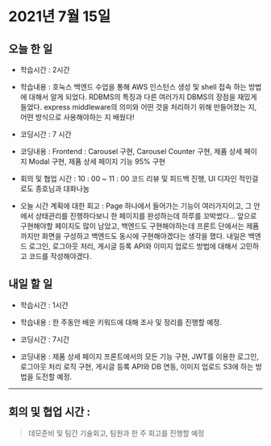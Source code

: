 # 2021년 7월 15일

## 오늘 한 일

- 학습시간 : 2시간
- 학습내용 :
  호눅스 백엔드 수업을 통해 AWS 인스턴스 생성 및 shell 접속 하는 방법에 대해서 알게 되었다.
  RDBMS의 특징과 다른 여러가지 DBMS의 장점을 재밌게 들었다.
  express middleware의 의미와 어떤 것을 처리하기 위해 만들어졌는 지, 어떤 방식으로 사용해야하는 지 배웠다!

- 코딩시간 : 7 시간
- 코딩내용 :
  Frontend : Carousel 구현, Carousel Counter 구현, 제품 상세 페이지 Modal 구현, 제품 상세 페이지 기능 95% 구현
- 회의 및 협업 시간 :
  10 : 00 ~ 11 : 00 코드 리뷰 및 피드백 진행, UI 디자인 적인걸로도 종호님과 대화나눔

- 오늘 시간 계획에 대한 회고 :
  Page 하나에서 들어가는 기능이 여러가지이고, 그 안에서 상태관리를 진행하다보니 한 페이지를 완성하는데 하루를 꼬박썼다...
  앞으로 구현해야할 페이지도 많이 남았고, 백엔드도 구현해야하는데
  프론트 단에서는 제품까지만 화면을 구성하고 백엔드도 동시에 구현해야겠다는 생각을 했다.
  내일은 백엔드 로그인, 로그아웃 처리, 게시글 등록 API와 이미지 업로드 방법에 대해서 고민하고 코드를 작성해야겠다.

## 내일 할 일

- 학습시간 : 1시간
- 학습내용 :
  한 주동안 배운 키워드에 대해 조사 및 정리를 진행할 예정.

- 코딩시간 : 7시간
- 코딩내용 :
  제품 상세 페이지 프론트에서의 모든 기능 구현,
  JWT를 이용한 로그인, 로그아웃 처리 로직 구현,
  게시글 등록 API와 DB 연동, 이미지 업로드 S3에 하는 방법을 도전할 예정.

---

## 회의 및 협업 시간 :

> 데모준비 및 팀간 기술회고, 팀원과 한 주 회고를 진행할 예정
